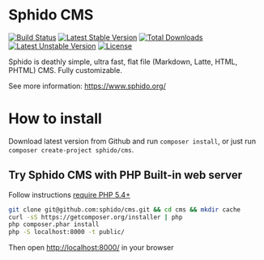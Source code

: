# Sphido CMS

[![Build Status](https://travis-ci.org/sphido/cms.svg?branch=master)](https://travis-ci.org/sphido/cms) [![Latest Stable Version](https://poser.pugx.org/sphido/cms/v/stable.png)](https://packagist.org/packages/sphido/cms) [![Total Downloads](https://poser.pugx.org/sphido/cms/downloads.png)](https://packagist.org/packages/sphido/cms) [![Latest Unstable Version](https://poser.pugx.org/sphido/cms/v/unstable.png)](https://packagist.org/packages/sphido/cms) [![License](https://poser.pugx.org/sphido/cms/license.png)](https://packagist.org/packages/sphido/cms)

Sphido is deathly simple, ultra fast, flat file (Markdown, Latte, HTML, PHTML) CMS. Fully customizable.

See more information: https://www.sphido.org/

# How to install

Download latest version from Github and run `composer install`, or just run `composer create-project sphido/cms`.

## Try Sphido CMS with PHP Built-in web server

Follow instructions [require PHP 5.4+](http://php.net/manual/en/features.commandline.webserver.php)

```bash
git clone git@github.com:sphido/cms.git && cd cms && mkdir cache
curl -sS https://getcomposer.org/installer | php
php composer.phar install
php -S localhost:8000 -t public/
```

Then open [http://localhost:8000/](http://localhost:8000/) in your browser

